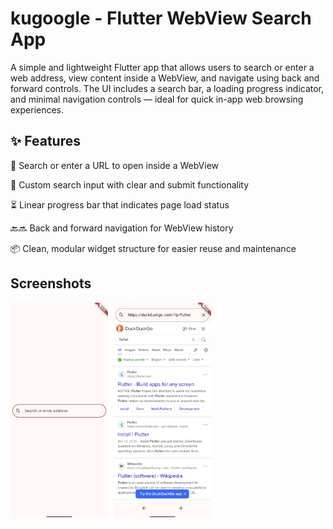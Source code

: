 # kugoogle - Flutter WebView Search App

A simple and lightweight Flutter app that allows users to search or enter a web address, view content inside a WebView, and navigate using back and forward controls. The UI includes a search bar, a loading progress indicator, and minimal navigation controls — ideal for quick in-app web browsing experiences.

## ✨ Features

  🔎 Search or enter a URL to open inside a WebView

  📱 Custom search input with clear and submit functionality

  ⏳ Linear progress bar that indicates page load status

  🔙🔜 Back and forward navigation for WebView history

  📦 Clean, modular widget structure for easier reuse and maintenance

## Screenshots

<p float="left">
  <img src="screenshot/Screenshot_1744997565.png" width="31%" style="margin-right: 1%"/>
  <img src="screenshot/Screenshot_1744997583.png" width="31%" style="margin-right: 1%"/>
</p>

